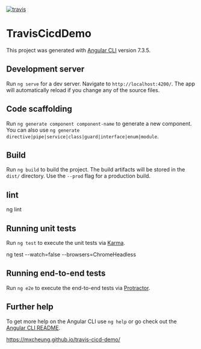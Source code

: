 [![travis](https://travis-ci.org/mxcheung/travis-cicd-demo.svg?branch=master)](https://travis-ci.org/mxcheung/travis-cicd-demo.svg?branch=master)



# TravisCicdDemo

This project was generated with [Angular CLI](https://github.com/angular/angular-cli) version 7.3.5.

## Development server

Run `ng serve` for a dev server. Navigate to `http://localhost:4200/`. The app will automatically reload if you change any of the source files.

## Code scaffolding

Run `ng generate component component-name` to generate a new component. You can also use `ng generate directive|pipe|service|class|guard|interface|enum|module`.

## Build

Run `ng build` to build the project. The build artifacts will be stored in the `dist/` directory. Use the `--prod` flag for a production build.

## lint
ng lint

## Running unit tests

Run `ng test` to execute the unit tests via [Karma](https://karma-runner.github.io).

ng test --watch=false --browsers=ChromeHeadless

## Running end-to-end tests

Run `ng e2e` to execute the end-to-end tests via [Protractor](http://www.protractortest.org/).

## Further help

To get more help on the Angular CLI use `ng help` or go check out the [Angular CLI README](https://github.com/angular/angular-cli/blob/master/README.md).


https://mxcheung.github.io/travis-cicd-demo/
